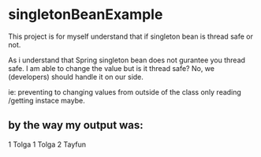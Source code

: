 # singletonBeanExample
This project is for myself understand that if singleton bean is thread safe or not.

As i understand that Spring singleton bean does not gurantee you thread safe.
I am able to change the value but is it thread safe? 
No, we (developers) should handle it on our side.

ie: preventing to changing values from outside of the class only reading /getting instace maybe.



by the way my output was:
----------
1 Tolga
1 Tolga
2 Tayfun